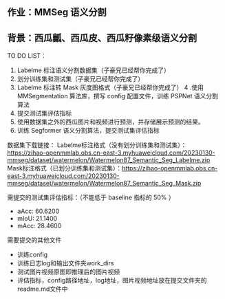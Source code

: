 ## 作业：MMSeg 语义分割

## 背景：西瓜瓤、西瓜皮、西瓜籽像素级语义分割

TO DO LIST：
1. Labelme 标注语义分割数据集（子豪兄已经帮你完成了）
2. 划分训练集和测试集（子豪兄已经帮你完成了）
3. Labelme 标注转 Mask 灰度图格式（子豪兄已经帮你完成了）
4 .使用 MMSegmentation 算法库，撰写 config 配置文件，训练 PSPNet 语义分割算法
5. 提交测试集评估指标
6. 使用数据集之外的西瓜图片和视频进行预测，并存储展示预测的结果。
7. 训练 Segformer 语义分割算法，提交测试集评估指标

数据集下载链接：
Labelme标注格式（没有划分训练集和测试集）：https://zihao-openmmlab.obs.cn-east-3.myhuaweicloud.com/20230130-mmseg/dataset/watermelon/Watermelon87_Semantic_Seg_Labelme.zip
Mask标注格式（已划分训练集和测试集）：https://zihao-openmmlab.obs.cn-east-3.myhuaweicloud.com/20230130-mmseg/dataset/watermelon/Watermelon87_Semantic_Seg_Mask.zip

需提交的测试集评估指标：（不能低于 baseline 指标的 50% ）
* aAcc: 60.6200
* mIoU: 21.1400
* mAcc: 28.4600

需要提交的其他文件
* 训练config
* 训练日志log和输出文件夹work_dirs
* 测试图片视频原图即推理后的图片视频
* 评估指标，config路径地址，log地址，图片视频地址放在提交文件夹的readme.md文件中